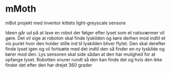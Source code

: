 # mMoth
mBot projekt med inventor kittets light-greyscale sensore

Ideen går ud på at lave en robot der følger efter lyset som et natsværmer vil gøre. Det vil sige at roboton skal finde lyskilden og køre derhen mod indtil et vis punkt hvor den holder stille ind til lyskilden bliver flytet. Den skal derefter finde lyset igen og vil fortsæte med det indtil den så finder en ny lyskilde og kører mod den. Lys sensoren skal side sådan at den har mulighed for at opfange lyset. Robotten snurer rundt så den kan finde det og hvis den ikke finder det efter den har drejet 360 grader
